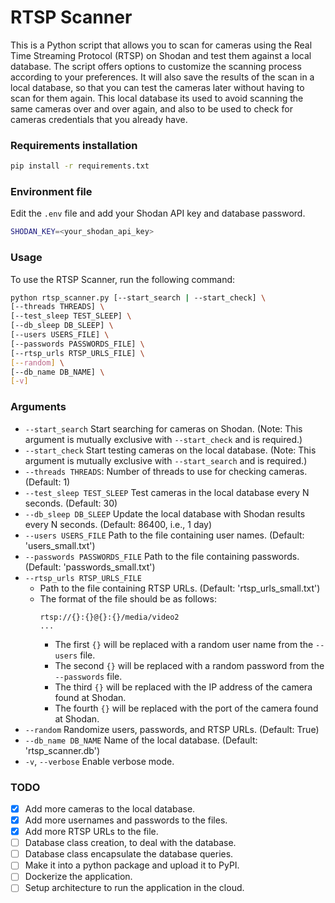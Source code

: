 
# RTSP Scanner
This is a Python script that allows you to scan for cameras using the Real Time Streaming Protocol (RTSP) on Shodan and test them against a local database. The script offers options to customize the scanning process according to your preferences.
It will also save the results of the scan in a local database, so that you can test the cameras later without having to scan for them again.
This local database its used to avoid scanning the same cameras over and over again, and also to be used to check for cameras credentials that you already have.

### Requirements installation
```bash
pip install -r requirements.txt
```

### Environment file
Edit the `.env` file and add your Shodan API key and database password.
```bash
SHODAN_KEY=<your_shodan_api_key>
```

### Usage
To use the RTSP Scanner, run the following command:
```bash
python rtsp_scanner.py [--start_search | --start_check] \
[--threads THREADS] \
[--test_sleep TEST_SLEEP] \
[--db_sleep DB_SLEEP] \
[--users USERS_FILE] \
[--passwords PASSWORDS_FILE] \
[--rtsp_urls RTSP_URLS_FILE] \
[--random] \
[--db_name DB_NAME] \
[-v]
```

### Arguments
- `--start_search` Start searching for cameras on Shodan. (Note: This argument is mutually exclusive with `--start_check` and is required.)
- `--start_check` Start testing cameras on the local database. (Note: This argument is mutually exclusive with `--start_search` and is required.)
- `--threads THREADS`: Number of threads to use for checking cameras. (Default: 1)
- `--test_sleep TEST_SLEEP` Test cameras in the local database every N seconds. (Default: 30)
- `--db_sleep DB_SLEEP` Update the local database with Shodan results every N seconds. (Default: 86400, i.e., 1 day)
- `--users USERS_FILE` Path to the file containing user names. (Default: 'users_small.txt')
- `--passwords PASSWORDS_FILE` Path to the file containing passwords. (Default: 'passwords_small.txt')
- `--rtsp_urls RTSP_URLS_FILE`
  - Path to the file containing RTSP URLs. (Default: 'rtsp_urls_small.txt')
  - The format of the file should be as follows:
    ```
    rtsp://{}:{}@{}:{}/media/video2
    ...
    ```
    - The first `{}` will be replaced with a random user name from the `--users` file.
    - The second `{}` will be replaced with a random password from the `--passwords` file.
    - The third `{}` will be replaced with the IP address of the camera found at Shodan.
    - The fourth `{}` will be replaced with the port of the camera found at Shodan.
- `--random` Randomize users, passwords, and RTSP URLs. (Default: True)
- `--db_name DB_NAME` Name of the local database. (Default: 'rtsp_scanner.db')
- `-v`, `--verbose` Enable verbose mode.

### TODO
- [x] Add more cameras to the local database.
- [x] Add more usernames and passwords to the files.
- [x] Add more RTSP URLs to the file.
- [ ] Database class creation, to deal with the database.
- [ ] Database class encapsulate the database queries.
- [ ] Make it into a python package and upload it to PyPI.
- [ ] Dockerize the application.
- [ ] Setup architecture to run the application in the cloud.